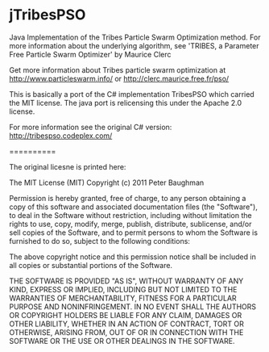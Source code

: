 jTribesPSO
==========

Java Implementation of the Tribes Particle Swarm Optimization method.  For more information about the underlying algorithm, see 'TRIBES, a Parameter Free Particle Swarm Optimizer' by Maurice Clerc

Get more information about Tribes particle swarm optimization at http://www.particleswarm.info/ or http://clerc.maurice.free.fr/pso/

This is basically a port of the C# implementation TribesPSO which carried the MIT license.  The java port is relicensing this under the Apache 2.0 license.

For more information see the original C# version: http://tribespso.codeplex.com/

==========

The original licesne is printed here:

The MIT License (MIT)
Copyright (c) 2011 Peter Baughman

Permission is hereby granted, free of charge, to any person obtaining a copy of this software and associated documentation files (the "Software"), to deal in the Software without restriction, including without limitation the rights to use, copy, modify, merge, publish, distribute, sublicense, and/or sell copies of the Software, and to permit persons to whom the Software is furnished to do so, subject to the following conditions:

The above copyright notice and this permission notice shall be included in all copies or substantial portions of the Software.

THE SOFTWARE IS PROVIDED "AS IS", WITHOUT WARRANTY OF ANY KIND, EXPRESS OR IMPLIED, INCLUDING BUT NOT LIMITED TO THE WARRANTIES OF MERCHANTABILITY, FITNESS FOR A PARTICULAR PURPOSE AND NONINFRINGEMENT. IN NO EVENT SHALL THE AUTHORS OR COPYRIGHT HOLDERS BE LIABLE FOR ANY CLAIM, DAMAGES OR OTHER LIABILITY, WHETHER IN AN ACTION OF CONTRACT, TORT OR OTHERWISE, ARISING FROM, OUT OF OR IN CONNECTION WITH THE SOFTWARE OR THE USE OR OTHER DEALINGS IN THE SOFTWARE.
